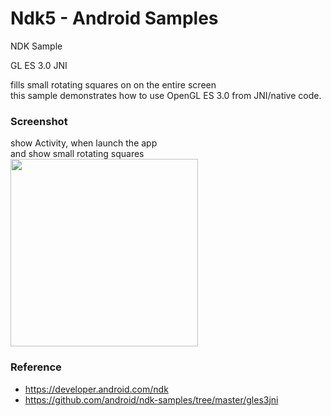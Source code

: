 Ndk5 - Android Samples
===============

NDK Sample <br/>

GL ES 3.0 JNI <br/>

fills small rotating squares on on the entire screen <br/>
this sample demonstrates how to use OpenGL ES 3.0 from JNI/native code. <br/>


### Screenshot <br/>
show Activity, when launch the app <br/>
and show small rotating squares <br/>
<image src="https://raw.githubusercontent.com/ohwada/Android_Samples/master/Ndk5/screenshot/ndk5_main.png" width="300" /><br/>


### Reference <br/>
- https://developer.android.com/ndk
- https://github.com/android/ndk-samples/tree/master/gles3jni
